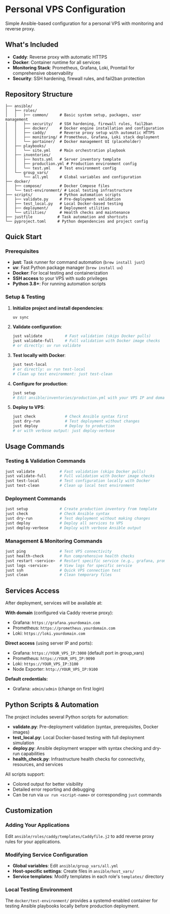 # Personal VPS Configuration

Simple Ansible-based configuration for a personal VPS with monitoring and reverse proxy.

## What's Included

- **Caddy**: Reverse proxy with automatic HTTPS
- **Docker**: Container runtime for all services
- **Monitoring Stack**: Prometheus, Grafana, Loki, Promtail for comprehensive observability
- **Security**: SSH hardening, firewall rules, and fail2ban protection

## Repository Structure

```
├── ansible/
│   ├── roles/
│   │   ├── common/     # Basic system setup, packages, user management
│   │   ├── security/   # SSH hardening, firewall rules, fail2ban
│   │   ├── docker/     # Docker engine installation and configuration
│   │   ├── caddy/      # Reverse proxy setup with automatic HTTPS
│   │   ├── monitoring/ # Prometheus, Grafana, Loki stack deployment
│   │   └── portainer/  # Docker management UI (placeholder)
│   ├── playbooks/
│   │   └── site.yml    # Main orchestration playbook
│   ├── inventories/
│   │   ├── hosts.yml   # Server inventory template
│   │   ├── production.yml # Production environment config
│   │   └── test.yml    # Test environment config
│   └── group_vars/
│       └── all.yml     # Global variables and configuration
├── docker/
│   ├── compose/        # Docker Compose files
│   └── test-environment/ # Local testing infrastructure
├── scripts/            # Python automation scripts
│   ├── validate.py     # Pre-deployment validation
│   ├── test_local.py   # Local Docker-based testing
│   ├── deployment/     # Deployment utilities
│   └── utilities/      # Health checks and maintenance
├── justfile           # Task automation and shortcuts
└── pyproject.toml     # Python dependencies and project config
```

## Quick Start

### Prerequisites

- **just**: Task runner for command automation (`brew install just`)
- **uv**: Fast Python package manager (`brew install uv`)
- **Docker**: For local testing and containerization
- **SSH access** to your VPS with sudo privileges
- **Python 3.8+**: For running automation scripts

### Setup & Testing

1. **Initialize project and install dependencies**:
   ```bash
   uv sync
   ```

2. **Validate configuration**:
   ```bash
   just validate          # Fast validation (skips Docker pulls)
   just validate-full     # Full validation with Docker image checks
   # or directly: uv run validate
   ```

3. **Test locally with Docker**:
   ```bash
   just test-local
   # or directly: uv run test-local
   # Clean up test environment: just test-clean
   ```

4. **Configure for production**:
   ```bash
   just setup
   # Edit ansible/inventories/production.yml with your VPS IP and domain
   ```

5. **Deploy to VPS**:
   ```bash
   just check             # Check Ansible syntax first
   just dry-run           # Test deployment without changes
   just deploy            # Deploy to production
   # or with verbose output: just deploy-verbose
   ```

## Usage Commands

### Testing & Validation Commands
```bash
just validate           # Fast validation (skips Docker pulls)
just validate-full      # Full validation with Docker image checks
just test-local         # Test configuration locally with Docker
just test-clean         # Clean up local test environment
```

### Deployment Commands
```bash
just setup              # Create production inventory from template
just check              # Check Ansible syntax
just dry-run            # Test deployment without making changes
just deploy             # Deploy all services to VPS
just deploy-verbose     # Deploy with verbose Ansible output
```

### Management & Monitoring Commands
```bash
just ping               # Test VPS connectivity
just health-check       # Run comprehensive health checks
just restart <service>  # Restart specific service (e.g., grafana, prometheus)
just logs <service>     # View logs for specific service
just ssh                # Quick VPS connection test
just clean              # Clean temporary files
```

## Services Access

After deployment, services will be available at:

**With domain** (configured via Caddy reverse proxy):
- Grafana: `https://grafana.yourdomain.com`
- Prometheus: `https://prometheus.yourdomain.com` 
- Loki: `https://loki.yourdomain.com`

**Direct access** (using server IP and ports):
- Grafana: `https://YOUR_VPS_IP:3000` (default port in group_vars)
- Prometheus: `https://YOUR_VPS_IP:9090`
- Loki: `https://YOUR_VPS_IP:3100`
- Node Exporter: `http://YOUR_VPS_IP:9100`

**Default credentials:**
- Grafana: `admin/admin` (change on first login)

## Python Scripts & Automation

The project includes several Python scripts for automation:

- **validate.py**: Pre-deployment validation (syntax, prerequisites, Docker images)
- **test_local.py**: Local Docker-based testing with full deployment simulation  
- **deploy.py**: Ansible deployment wrapper with syntax checking and dry-run capabilities
- **health_check.py**: Infrastructure health checks for connectivity, resources, and services

All scripts support:
- Colored output for better visibility
- Detailed error reporting and debugging
- Can be run via `uv run <script-name>` or corresponding `just` commands

## Customization

### Adding Your Applications
Edit `ansible/roles/caddy/templates/Caddyfile.j2` to add reverse proxy rules for your applications.

### Modifying Service Configuration
- **Global variables**: Edit `ansible/group_vars/all.yml`
- **Host-specific settings**: Create files in `ansible/host_vars/`
- **Service templates**: Modify templates in each role's `templates/` directory

### Local Testing Environment
The `docker/test-environment/` provides a systemd-enabled container for testing Ansible playbooks locally before production deployment.